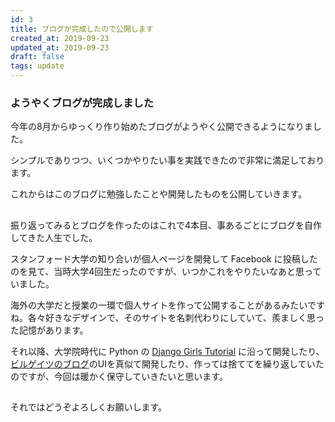 ```yaml
---
id: 3
title: ブログが完成したので公開します
created_at: 2019-09-23
updated_at: 2019-09-23
draft: false
tags: update
---
```


### ようやくブログが完成しました

今年の8月からゆっくり作り始めたブログがようやく公開できるようになりました。

シンプルでありつつ、いくつかやりたい事を実践できたので非常に満足しております。

これからはこのブログに勉強したことや開発したものを公開していきます。

##

振り返ってみるとブログを作ったのはこれで4本目、事あるごとにブログを自作してきた人生でした。

スタンフォード大学の知り合いが個人ページを開発して Facebook に投稿したのを見て、当時大学4回生だったのですが、いつかこれをやりたいなあと思っていました。

海外の大学だと授業の一環で個人サイトを作って公開することがあるみたいですね。各々好きなデザインで、そのサイトを名刺代わりにしていて、羨ましく思った記憶があります。

それ以降、大学院時代に Python の [Django Girls Tutorial](https://tutorial.djangogirls.org/ja/) に沿って開発したり、
[ビルゲイツのブログ](https://www.gatesnotes.com)のUIを真似て開発したり、作っては捨ててを繰り返していたのですが、今回は暖かく保守していきたいと思います。

##

それではどうぞよろしくお願いします。
